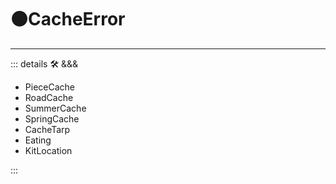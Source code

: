 # 🟠<motor>CacheError</motor>

---

<!-- =================================================== -->
<!-- =================================================== -->
<!-- =================================================== -->
<!-- =================================================== -->
<!-- =================================================== -->
::: details 🛠 <dev>&&&</dev>

- PieceCache
- RoadCache
- SummerCache
- SpringCache
- CacheTarp
- Eating
- KitLocation

:::
